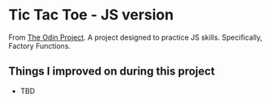 # Tic Tac Toe - JS version

From [The Odin Project](https://www.theodinproject.com/lessons/javascript-tic-tac-toe). A project designed to practice JS skills. Specifically, Factory Functions.

## Things I improved on during this project
- TBD